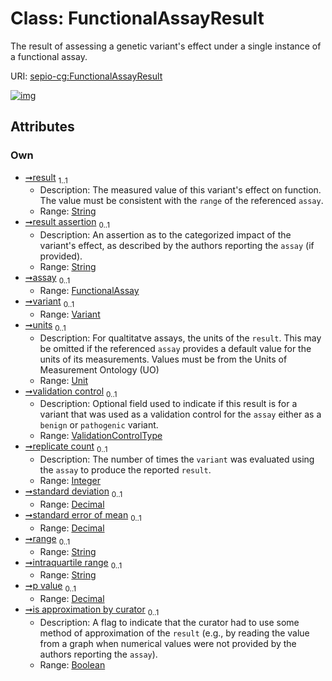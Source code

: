 
# Class: FunctionalAssayResult


The result of assessing a genetic variant's effect under a single instance of a functional assay.

URI: [sepio-cg:FunctionalAssayResult](http://purl.obolibrary.org/obo/SEPIOCG_FunctionalAssayResult)


[![img](https://yuml.me/diagram/nofunky;dir:TB/class/[Variant],[Variant]<variant%200..1-%20[FunctionalAssayResult&#124;result:string;result_assertion:string%20%3F;units:unit%20%3F;validation_control:ValidationControlType%20%3F;replicate_count:integer%20%3F;standard_deviation:decimal%20%3F;standard_error_of_mean:decimal%20%3F;range:string%20%3F;intraquartile_range:string%20%3F;p_value:decimal%20%3F;is_approximation_by_curator:boolean%20%3F],[FunctionalAssay]<assay%200..1-++[FunctionalAssayResult],[FunctionalAssay])](https://yuml.me/diagram/nofunky;dir:TB/class/[Variant],[Variant]<variant%200..1-%20[FunctionalAssayResult&#124;result:string;result_assertion:string%20%3F;units:unit%20%3F;validation_control:ValidationControlType%20%3F;replicate_count:integer%20%3F;standard_deviation:decimal%20%3F;standard_error_of_mean:decimal%20%3F;range:string%20%3F;intraquartile_range:string%20%3F;p_value:decimal%20%3F;is_approximation_by_curator:boolean%20%3F],[FunctionalAssay]<assay%200..1-++[FunctionalAssayResult],[FunctionalAssay])

## Attributes


### Own

 * [➞result](functionalAssayResult__result.md)  <sub>1..1</sub>
     * Description: The measured value of this variant's effect on function. The value must be consistent with the `range` of the referenced `assay`.
     * Range: [String](types/String.md)
 * [➞result assertion](functionalAssayResult__result_assertion.md)  <sub>0..1</sub>
     * Description: An assertion as to the categorized impact of the variant's effect, as described by the authors reporting the `assay` (if provided).
     * Range: [String](types/String.md)
 * [➞assay](functionalAssayResult__assay.md)  <sub>0..1</sub>
     * Range: [FunctionalAssay](FunctionalAssay.md)
 * [➞variant](functionalAssayResult__variant.md)  <sub>0..1</sub>
     * Range: [Variant](Variant.md)
 * [➞units](functionalAssayResult__units.md)  <sub>0..1</sub>
     * Description: For qualtitatve assays, the units of the `result`. This may be omitted if the referenced `assay` provides a default value for the units of its measurements. Values must be from the Units of Measurement Ontology (UO)
     * Range: [Unit](types/Unit.md)
 * [➞validation control](functionalAssayResult__validation_control.md)  <sub>0..1</sub>
     * Description: Optional field used to indicate if this result is for a variant that was used as a validation control for the `assay` either as a `benign` or `pathogenic` variant.
     * Range: [ValidationControlType](ValidationControlType.md)
 * [➞replicate count](functionalAssayResult__replicate_count.md)  <sub>0..1</sub>
     * Description: The number of times the `variant` was evaluated using the `assay` to produce the reported `result`.
     * Range: [Integer](types/Integer.md)
 * [➞standard deviation](functionalAssayResult__standard_deviation.md)  <sub>0..1</sub>
     * Range: [Decimal](types/Decimal.md)
 * [➞standard error of mean](functionalAssayResult__standard_error_of_mean.md)  <sub>0..1</sub>
     * Range: [Decimal](types/Decimal.md)
 * [➞range](functionalAssayResult__range.md)  <sub>0..1</sub>
     * Range: [String](types/String.md)
 * [➞intraquartile range](functionalAssayResult__intraquartile_range.md)  <sub>0..1</sub>
     * Range: [String](types/String.md)
 * [➞p value](functionalAssayResult__p_value.md)  <sub>0..1</sub>
     * Range: [Decimal](types/Decimal.md)
 * [➞is approximation by curator](functionalAssayResult__is_approximation_by_curator.md)  <sub>0..1</sub>
     * Description: A flag to indicate that the curator had to use some method of approximation of the `result` (e.g., by reading the value from a graph when numerical values were not provided by the authors reporting the `assay`).
     * Range: [Boolean](types/Boolean.md)
